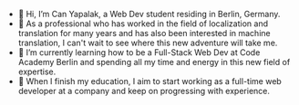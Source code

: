- 👋 Hi, I’m Can Yapalak, a Web Dev student residing in Berlin, Germany.
- 👀 As a professional who has worked in the field of localization and translation for many years and has also been interested in machine translation,
  I can't wait to see where this new adventure will take me.
- 🌱 I’m currently learning how to be a Full-Stack Web Dev at Code Academy Berlin and spending all my time and energy in this new field of expertise.
- 💞️ When I finish my education, I aim to start working as a full-time web developer at a company and keep on progressing with experience.

<!---
canyapalak/canyapalak is a ✨ special ✨ repository because its `README.md` (this file) appears on your GitHub profile.
You can click the Preview link to take a look at your changes.
--->
